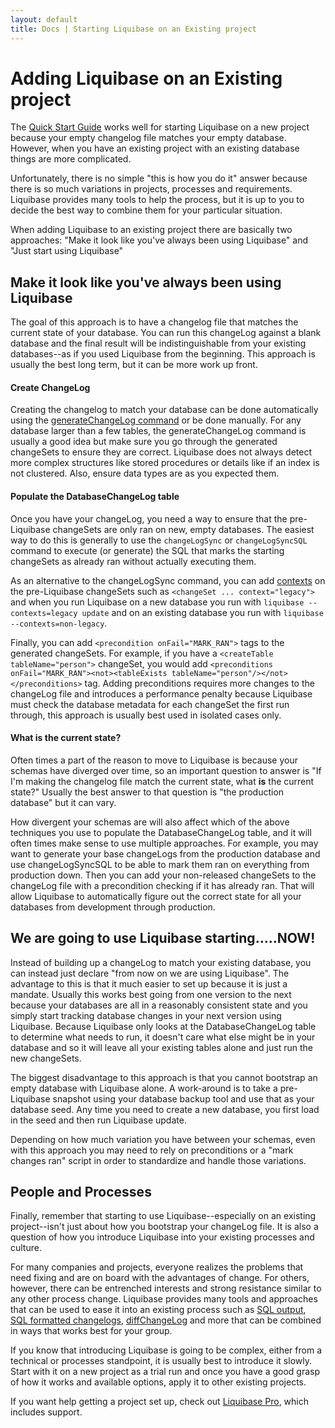 ```yaml
---
layout: default
title: Docs | Starting Liquibase on an Existing project 
---
```


# Adding Liquibase on an Existing project

The [Quick Start Guide](/quickstart.html) works well for starting Liquibase on a new project because your empty changelog file matches your empty database. 
However, when you have an existing project with an existing database things are more complicated.
                                            
Unfortunately, there is no simple "this is how you do it" answer because there is so much variations in projects, processes and requirements. 
Liquibase provides many tools to help the process, but it is up to you to decide the best way to combine them for your particular situation.    

When adding Liquibase to an existing project there are basically two approaches: "Make it look like you've always been using Liquibase" and "Just start using Liquibase" 

## Make it look like you've always been using Liquibase

The goal of this approach is to have a changelog file that matches the current state of your database. You can run this changeLog against a blank database and the final result will be indistinguishable from your existing databases--as if you used Liquibase from the beginning.
This approach is usually the best long term, but it can be more work up front. 

#### Create ChangeLog 
Creating the changelog to match your database can be done automatically using the [generateChangeLog command](generating_changelogs.html) or be done manually. 
For any database larger than a few tables, the generateChangeLog command is usually a good idea but make sure you go through the generated changeSets to ensure they are correct. Liquibase does not always detect more complex structures like stored procedures or details like if an index is not clustered. Also, ensure data types are as you expected them.
  
#### Populate the DatabaseChangeLog table  
Once you have your changeLog, you need a way to ensure that the pre-Liquibase changeSets are only ran on new, empty databases. The easiest way to do this is generally to use the `changeLogSync` or `changeLogSyncSQL` command to execute (or generate) the SQL that marks the starting changeSets as already ran without actually executing them.

As an alternative to the changeLogSync command, you can add [contexts](contexts.html) on the pre-Liquibase changeSets such as `<changeSet ... context="legacy">` and when you run Liquibase on a new database you run with `liquibase --contexts=legacy update` and on an existing database you run with `liquibase --contexts=non-legacy`.

Finally, you can add `<precondition onFail="MARK_RAN">` tags to the generated changeSets. For example, if you have a `<createTable tableName="person">` changeSet, you would add `<preconditions onFail="MARK_RAN"><not><tableExists tableName="person"/></not></preconditions>` tag.
Adding preconditions requires more changes to the changeLog file and introduces a performance penalty because Liquibase must check the database metadata for each changeSet the first run through, this approach is usually best used in isolated cases only.  

#### What is the current state?  
Often times a part of the reason to move to Liquibase is because your schemas have diverged over time, so an important question to answer is "If I'm making the changelog file match the current state, what **is** the current state?"
Usually the best answer to that question is "the production database" but it can vary. 

How divergent your schemas are will also affect which of the above techniques you use to populate the DatabaseChangeLog table, and it will often times make sense to use multiple approaches. 
For example, you may want to generate your base changeLogs from the production database and use changeLogSyncSQL to be able to mark them ran on everything from production down. 
Then you can add your non-released changeSets to the changeLog file with a precondition checking if it has already ran. That will allow Liquibase to automatically figure out the correct state for all your databases from development through production.
           
             
## We are going to use Liquibase starting.....NOW!

Instead of building up a changeLog to match your existing database, you can instead just declare "from now on we are using Liquibase".
The advantage to this is that it much easier to set up because it is just a mandate. 
Usually this works best going from one version to the next because your databases are all in a reasonably consistent state and you simply start tracking database changes in your next version using Liquibase. 
Because Liquibase only looks at the DatabaseChangeLog table to determine what needs to run, it doesn't care what else might be in your database and so it will leave all your existing tables alone and just run the new changeSets.

The biggest disadvantage to this approach is that you cannot bootstrap an empty database with Liquibase alone. A work-around is to take a pre-Liquibase snapshot using your database backup tool and use that as your database seed. 
Any time you need to create a new database, you first load in the seed and then run Liquibase update. 
  
Depending on how much variation you have between your schemas, even with this approach you may need to rely on preconditions or a "mark changes ran" script in order to standardize and handle those variations.  


## People and Processes

Finally, remember that starting to use Liquibase--especially on an existing project--isn't just about how you bootstrap your changeLog file. It is also a question of how you introduce Liquibase into your existing processes and culture.

For many companies and projects, everyone realizes the problems that need fixing and are on board with the advantages of change. 
For others, however, there can be entrenched interests and strong resistance similar to any other process change. 
Liquibase provides many tools and approaches that can be used to ease it into an existing process such as [SQL output](sql_output.html), [SQL formatted changelogs](sql_format.html), [diffChangeLog](diff.html) and more that can be combined
in ways that works best for your group.

If you know that introducing Liquibase is going to be complex, either from a technical or processes standpoint, it is usually best to introduce it slowly.
Start with it on a new project as a trial run and once you have a good grasp of how it works and available options, apply it to other existing projects. 

If you want help getting a project set up, check out [Liquibase Pro](https://support.liquibase.org/), which includes support. 
